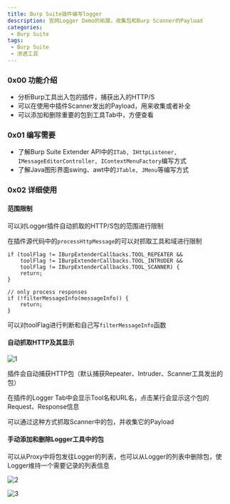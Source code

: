 ```yaml
---
title: Burp Suite插件编写logger
description: 官网Logger Demo的拓展，收集包和Burp Scanner的Payload
categories:
 - Burp Suite
tags:
 - Burp Suite
 - 渗透工具
---
```


### 0x00 功能介绍
* 分析Burp工具出入包的插件，捕获出入的HTTP/S
* 可以在使用中插件Scanner发出的Payload，用来收集或者补全
* 可以添加和删除重要的包到工具Tab中，方便查看

### 0x01 编写需要
* 了解Burp Suite Extender API中的`ITab, IHttpListener, IMessageEditorController, IContextMenuFactory`编写方式
* 了解Java图形界面swing、awt中的`JTable, JMenu`等编写方式

### 0x02 详细使用
#### 范围限制
可以对Logger插件自动抓取的HTTP/S包的范围进行限制

在插件源代码中的`processHttpMessage`的可以对抓取工具和域进行限制
```
if (toolFlag != IBurpExtenderCallbacks.TOOL_REPEATER &&
    toolFlag != IBurpExtenderCallbacks.TOOL_INTRUDER &&
    toolFlag != IBurpExtenderCallbacks.TOOL_SCANNER) {
    return;
}

// only process responses
if (!filterMessageInfo(messageInfo)) {
    return;
}
```

可以对toolFlag进行判断和自己写`filterMessageInfo`函数

#### 自动抓取HTTP及其显示
![1](https://milkfr.github.io/assets/images/posts/2018-05-21-burp-extender-logger/1.png)

插件会自动捕获HTTP包（默认捕获Repeater、Intruder、Scanner工具发出的包）

在插件的Logger Tab中会显示Tool名和URL名，点击某行会显示这个包的Request、Response信息

可以通过这种方式抓取Scanner中的包，并收集它的Payload

#### 手动添加和删除Logger工具中的包
可以从Proxy中将包发往Logger的列表，也可以从Logger的列表中删除包，使Logger维持一个需要记录的列表信息

![2](https://milkfr.github.io/assets/images/posts/2018-05-21-burp-extender-logger/2.png)

![3](https://milkfr.github.io/assets/images/posts/2018-05-21-burp-extender-logger/3.png)